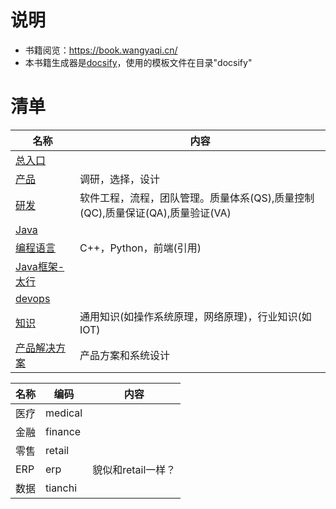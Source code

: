 # 说明
* 书籍阅览：https://book.wangyaqi.cn/
* 本书籍生成器是[docsify](https://docsify.js.org/)，使用的模板文件在目录"docsify"

# 清单

| 名称 | 内容 |
| - | - |
| [总入口](https://book.wangyaqi.cn/) |  |
| [产品](https://product.wangyaqi.cn/) | 调研，选择，设计 |
| [研发](https://rd.wangyaqi.cn/) | 软件工程，流程，团队管理。质量体系(QS),质量控制(QC),质量保证(QA),质量验证(VA) |
| [Java](https://java.wangyaqi.cn/) |  |
| [编程语言](https://pl.wangyaqi.cn/) | C++，Python，前端(引用) |
| [Java框架-太行](https://taihang.wangyaqi.cn/) |  |
| [devops](https://devops.wangyaqi.cn/) |  |
| [知识](https://kb.wangyaqi.cn/) | 通用知识(如操作系统原理，网络原理)，行业知识(如IOT) |
| [产品解决方案](https://sln.wangyaqi.cn/) | 产品方案和系统设计 |

| 名称 | 编码 | 内容 |
| - | - | - |
| 医疗 | medical |  |
| 金融 | finance |  |
| 零售 | retail |  |
| ERP | erp | 貌似和retail一样？ |
| 数据 | tianchi |  |
